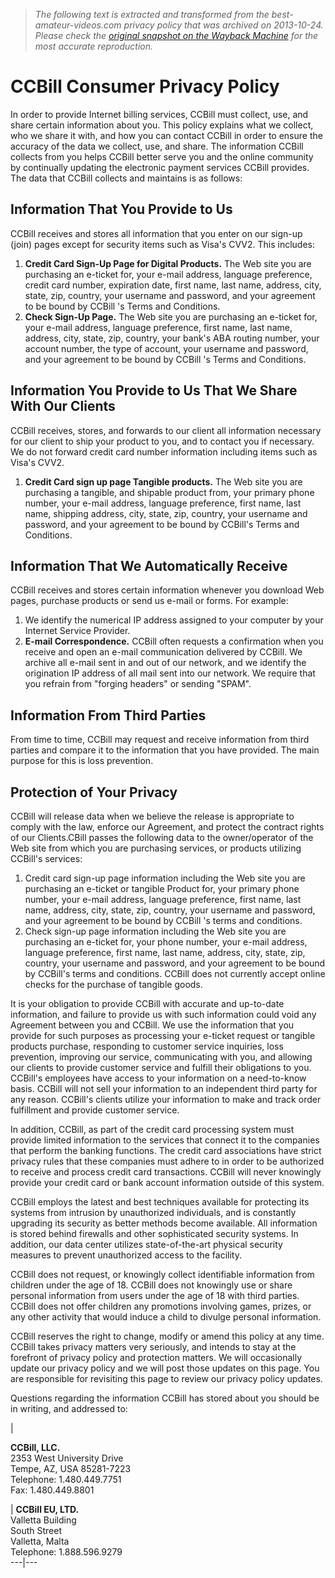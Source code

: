 > *The following text is extracted and transformed from the best-amateur-videos.com privacy policy that was archived on 2013-10-24. Please check the [original snapshot on the Wayback Machine](https://web.archive.org/web/20131024013025id_/http%3A//www.ccbill.com/cs/policies/PP-consumer-english.html) for the most accurate reproduction.*

# CCBill Consumer Privacy Policy

In order to provide Internet billing services, CCBill must collect, use, and share certain information about you. This policy explains what we collect, who we share it with, and how you can contact CCBill in order to ensure the accuracy of the data we collect, use, and share. The information CCBill collects from you helps CCBill better serve you and the online community by continually updating the electronic payment services CCBill provides. The data that CCBill collects and maintains is as follows:

## Information That You Provide to Us

CCBill receives and stores all information that you enter on our sign-up (join) pages except for security items such as Visa's CVV2. This includes:

  1. **Credit Card Sign-Up Page for Digital Products.** The Web site you are purchasing an e-ticket for, your e-mail address, language preference, credit card number, expiration date, first name, last name, address, city, state, zip, country, your username and password, and your agreement to be bound by CCBill 's Terms and Conditions.
  2. **Check Sign-Up Page.** The Web site you are purchasing an e-ticket for, your e-mail address, language preference, first name, last name, address, city, state, zip, country, your bank's ABA routing number, your account number, the type of account, your username and password, and your agreement to be bound by CCBill 's Terms and Conditions. 



## Information You Provide to Us That We Share With Our Clients

CCBill receives, stores, and forwards to our client all information necessary for our client to ship your product to you, and to contact you if necessary. We do not forward credit card number information including items such as Visa's CVV2.

  1. **Credit Card sign up page Tangible products.** The Web site you are purchasing a tangible, and shipable product from, your primary phone number, your e-mail address, language preference, first name, last name, shipping address, city, state, zip, country, your username and password, and your agreement to be bound by CCBill's Terms and Conditions. 



## Information That We Automatically Receive

CCBill receives and stores certain information whenever you download Web pages, purchase products or send us e-mail or forms. For example:

  1. We identify the numerical IP address assigned to your computer by your Internet Service Provider. 
  2. **E-mail Correspondence.** CCBill often requests a confirmation when you receive and open an e-mail communication delivered by CCBill. We archive all e-mail sent in and out of our network, and we identify the origination IP address of all mail sent into our network. We require that you refrain from "forging headers" or sending "SPAM". 



## Information From Third Parties

From time to time, CCBill may request and receive information from third parties and compare it to the information that you have provided. The main purpose for this is loss prevention.

## Protection of Your Privacy

CCBill will release data when we believe the release is appropriate to comply with the law, enforce our Agreement, and protect the contract rights of our Clients.CBill passes the following data to the owner/operator of the Web site from which you are purchasing services, or products utilizing CCBill's services:

  1. Credit card sign-up page information including the Web site you are purchasing an e-ticket or tangible Product for, your primary phone number, your e-mail address, language preference, first name, last name, address, city, state, zip, country, your username and password, and your agreement to be bound by CCBill 's terms and conditions. 
  2. Check sign-up page information including the Web site you are purchasing an e-ticket for, your phone number, your e-mail address, language preference, first name, last name, address, city, state, zip, country, your username and password, and your agreement to be bound by CCBill's terms and conditions. CCBill does not currently accept online checks for the purchase of tangible goods. 



It is your obligation to provide CCBill with accurate and up-to-date information, and failure to provide us with such information could void any Agreement between you and CCBill. We use the information that you provide for such purposes as processing your e-ticket request or tangible products purchase, responding to customer service inquiries, loss prevention, improving our service, communicating with you, and allowing our clients to provide customer service and fulfill their obligations to you. CCBill's employees have access to your information on a need-to-know basis. CCBill will not sell your information to an independent third party for any reason. CCBill's clients utilize your information to make and track order fulfillment and provide customer service.

In addition, CCBill, as part of the credit card processing system must provide limited information to the services that connect it to the companies that perform the banking functions. The credit card associations have strict privacy rules that these companies must adhere to in order to be authorized to receive and process credit card transactions. CCBill will never knowingly provide your credit card or bank account information outside of this system.

CCBill employs the latest and best techniques available for protecting its systems from intrusion by unauthorized individuals, and is constantly upgrading its security as better methods become available. All information is stored behind firewalls and other sophisticated security systems. In addition, our data center utilizes state-of-the-art physical security measures to prevent unauthorized access to the facility.

CCBill does not request, or knowingly collect identifiable information from children under the age of 18. CCBill does not knowingly use or share personal information from users under the age of 18 with third parties. CCBill does not offer children any promotions involving games, prizes, or any other activity that would induce a child to divulge personal information.

CCBill reserves the right to change, modify or amend this policy at any time. CCBill takes privacy matters very seriously, and intends to stay at the forefront of privacy policy and protection matters. We will occasionally update our privacy policy and we will post those updates on this page. You are responsible for revisiting this page to review our privacy policy updates.

Questions regarding the information CCBill has stored about you should be in writing, and addressed to:

| 

**CCBill, LLC.**  
2353 West University Drive  
Tempe, AZ, USA 85281-7223  
Telephone: 1.480.449.7751  
Fax: 1.480.449.8801

| **CCBill EU, LTD.**  
Valletta Building  
South Street  
Valletta, Malta  
Telephone: 1.888.596.9279  
---|---
